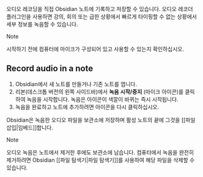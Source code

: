 오디오 레코딩을 직접 Obsidian 노트에 기록하고 저장할 수 있습니다. 오디오 레코더 플러그인을 사용하면 강의, 회의 또는 급한 상황에서 빠르게 타이핑할 수 없는 상황에서 세부 정보를 녹음할 수 있습니다.

> [!note]
> 시작하기 전에 컴퓨터에 마이크가 구성되어 있고 사용할 수 있는지 확인하십시오.

## Record audio in a note

1. Obsidian에서 새 노트를 만들거나 기존 노트를 엽니다.
2. 리본(데스크톱 버전의 왼쪽 사이드바)에서 **녹음 시작/중지** (마이크 아이콘)를 클릭하여 녹음을 시작합니다. 녹음은 아이콘이 색깔이 바뀌는 즉시 시작됩니다.
3. 녹음을 완료하고 노트에 추가하려면 아이콘을 다시 클릭하십시오.
   
Obsidian은 녹음한 오디오 파일을 보관소에 저장하며 활성 노트의 끝에 그것을 [[파일 삽입|임베드]]합니다.

> [!note]
> 오디오 녹음은 노트에서 제거한 후에도 보관소에 남습니다. 컴퓨터에서 녹음을 완전히 제거하려면 Obsidian [[파일 탐색기|파일 탐색기]]를 사용하여 해당 파일을 삭제할 수 있습니다.
